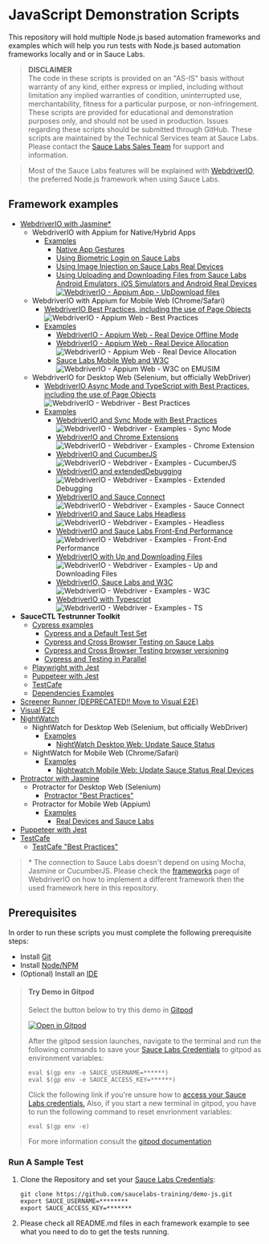 # JavaScript Demonstration Scripts

This repository will hold multiple Node.js based automation frameworks and examples which will help you run tests with
Node.js based automation frameworks locally and or in Sauce Labs.

> **DISCLAIMER**\
> The code in these scripts is provided on an "AS-IS" basis without warranty of any kind, either express or implied,
> including without limitation any implied warranties of condition, uninterrupted use, merchantability, fitness for a
> particular purpose, or non-infringement.
> These scripts are provided for educational and demonstration purposes only, and should not be used in production.
> Issues regarding these scripts should be submitted through GitHub. These scripts are maintained by the Technical 
> Services team at Sauce Labs.\
> Please contact the [Sauce Labs Sales Team](https://saucelabs.com/contact) for support and information.

> Most of the Sauce Labs features will be explained with [WebdriverIO](https://webdriver.io/), the preferred Node.js 
framework when using Sauce Labs.

## Framework examples
- [WebdriverIO with Jasmine*](webdriverio)
    - WebdriverIO with Appium for Native/Hybrid Apps
        - [Examples](webdriverio/appium-app/examples)
            - [Native App Gestures](webdriverio/appium-app/examples/gestures)
            - [Using Biometric Login on Sauce Labs](webdriverio/appium-app/examples/biometric-login)
            - [Using Image Injection on Sauce Labs Real Devices](webdriverio/appium-app/examples/image-injection)
            - [Using Uploading and Downloading Files from Sauce Labs Android Emulators, iOS Simulators and Android Real Devices](webdriverio/appium-app/examples/up-download-file)\
              [![WebdriverIO - Appium App - UpDownload files](https://github.com/saucelabs-training/demo-js/actions/workflows/wdio.appium.app.up.download.files.yml/badge.svg)](https://github.com/saucelabs-training/demo-js/actions/workflows/wdio.appium.app.up.download.files.yml)  
    - WebdriverIO with Appium for Mobile Web (Chrome/Safari)
        - [WebdriverIO Best Practices, including the use of Page Objects](webdriverio/appium-web/best-practices)\
          ![WebdriverIO - Appium Web - Best Practices](https://github.com/saucelabs-training/demo-js/workflows/WebdriverIO%20-%20Appium%20Web%20-%20Best%20Practices/badge.svg)
        - [Examples](webdriverio/appium-web/examples)
            - [WebdriverIO - Appium Web - Real Device Offline Mode](webdriverio/appium-web/examples/offline-testing)
            - [WebdriverIO - Appium Web - Real Device Allocation](webdriverio/appium-web/examples/device-allocation)\
              ![WebdriverIO - Appium Web - Real Device Allocation](https://github.com/saucelabs-training/demo-js/workflows/WebdriverIO%20-%20Appium%20Web%20-%20Real%20Device%20Allocation/badge.svg)
            - [Sauce Labs Mobile Web and W3C](webdriverio/appium-web/examples/w3c)\
              ![WebdriverIO - Appium Web - W3C on EMUSIM](https://github.com/saucelabs-training/demo-js/workflows/WebdriverIO%20-%20Appium%20Web%20-%20W3C%20on%20EMUSIM/badge.svg)
    - WebdriverIO for Desktop Web (Selenium, but officially WebDriver)
        - [WebdriverIO Async Mode and TypeScript with Best Practices, including the use of Page Objects](webdriverio/webdriver/best-practices)\
          ![WebdriverIO - Webdriver - Best Practices](https://github.com/saucelabs-training/demo-js/workflows/WebdriverIO%20-%20Webdriver%20-%20Async%20Best%20Practices/badge.svg)
        - [Examples](webdriverio/webdriver/examples)
            - [WebdriverIO and Sync Mode with Best Practices](webdriverio/webdriver/examples/sync-mode)\
              ![WebdriverIO - Webdriver - Examples - Sync Mode](https://github.com/saucelabs-training/demo-js/workflows/WebdriverIO%20-%20Webdriver%20-%20Examples%20-%20Sync%20Mode/badge.svg)
            - [WebdriverIO and Chrome Extensions](webdriverio/webdriver/examples/chrome-extension)\
              ![WebdriverIO - Webdriver - Examples - Chrome Extension](https://github.com/saucelabs-training/demo-js/workflows/WebdriverIO%20-%20Webdriver%20-%20Examples%20-%20Chrome%20Extensions/badge.svg)
            - [WebdriverIO and CucumberJS](webdriverio/webdriver/examples/cucumberjs)\
              ![WebdriverIO - Webdriver - Examples - CucumberJS](https://github.com/saucelabs-training/demo-js/workflows/WebdriverIO%20-%20Webdriver%20-%20Examples%20-%20CucumberJS/badge.svg)
            - [WebdriverIO and extendedDebugging](webdriverio/webdriver/examples/extended-debugging)\
              ![WebdriverIO - Webdriver - Examples - Extended Debugging](https://github.com/saucelabs-training/demo-js/workflows/WebdriverIO%20-%20Webdriver%20-%20Examples%20-%20Extended%20Debugging/badge.svg)
            - [WebdriverIO and Sauce Connect](webdriverio/webdriver/examples/sc)\
              ![WebdriverIO - Webdriver - Examples - Sauce Connect](https://github.com/saucelabs-training/demo-js/workflows/WebdriverIO%20-%20Webdriver%20-%20Examples%20-%20Sauce%20Connect/badge.svg)
            - [WebdriverIO and Sauce Labs Headless](webdriverio/webdriver/examples/headless)\
              ![WebdriverIO - Webdriver - Examples - Headless](https://github.com/saucelabs-training/demo-js/workflows/WebdriverIO%20-%20Webdriver%20-%20Examples%20-%20Headless/badge.svg)
            - [WebdriverIO and Sauce Labs Front-End Performance](webdriverio/webdriver/examples/performance)\
              ![WebdriverIO - Webdriver - Examples - Front-End Performance](https://github.com/saucelabs-training/demo-js/workflows/WebdriverIO%20-%20Webdriver%20-%20Examples%20-%20Front-End%20Performance/badge.svg)
            - [WebdriverIO with Up and Downloading Files](webdriverio/webdriver/examples/up-download)\
              ![WebdriverIO - Webdriver - Examples - Up and Downloading Files](https://github.com/saucelabs-training/demo-js/workflows/WebdriverIO%20-%20Webdriver%20-%20Examples%20-%20UpDownload/badge.svg)
            - [WebdriverIO, Sauce Labs and W3C](webdriverio/webdriver/examples/w3c)\
              ![WebdriverIO - Webdriver - Examples - W3C](https://github.com/saucelabs-training/demo-js/workflows/WebdriverIO%20-%20Webdriver%20-%20Examples%20-%20W3C/badge.svg)
            - [WebdriverIO with Typescript](webdriverio/webdriver/examples/typescript)\
              ![WebdriverIO - Webdriver - Examples - TS](https://github.com/saucelabs-training/demo-js/workflows/WebdriverIO%20-%20Webdriver%20-%20Examples%20-%20TS/badge.svg)
- **SauceCTL Testrunner Toolkit**
    - [Cypress examples](testrunner-toolkit/cypress)
        - [Cypress and a Default Test Set](testrunner-toolkit/cypress/README.md#example-1---minimal-configuration-for-all-tests)
        - [Cypress and Cross Browser Testing on Sauce Labs](testrunner-toolkit/cypress/README.md#example-3---cross-browser-tests)
        - [Cypress and Cross Browser Testing browser versioning](testrunner-toolkit/cypress/README.md#example-4---cross-versions-tests)
        - [Cypress and Testing in Parallel](testrunner-toolkit/cypress/README.md#example-2---parallel-tests)
    - [Playwright with Jest](testrunner-toolkit/playwright)
    - [Puppeteer with Jest](testrunner-toolkit/puppeteer)
    - [TestCafe](testrunner-toolkit/testcafe)
    - [Dependencies Examples](testrunner-toolkit/dependencies-example)
- [Screener Runner (DEPRECATED!! Move to Visual E2E)](screener-runner)
- [Visual E2E](visual-e2e)
- [NightWatch](nightwatch)
    - NightWatch for Desktop Web (Selenium, but officially WebDriver)
        - [Examples](nightwatch/webdriver/examples)
            - [NightWatch Desktop Web: Update Sauce Status](nightwatch/webdriver/examples/update-sauce)
    - NightWatch for Mobile Web (Chrome/Safari)
        - [Examples](nightwatch/appium-web/examples)
            - [Nightwatch Mobile Web: Update Sauce Status Real Devices](nightwatch/appium-web/examples/update-sauce-real-devices)
- [Protractor with Jasmine](protractor)
    - Protractor for Desktop Web (Selenium)
        - [Protractor "Best Practices"](protractor/selenium/best-practices)
    - Protractor for Mobile Web (Appium)
        - [Examples](webdriverio/webdriver/examples)
            - [Real Devices and Sauce Labs](protractor/appium-web/examples/real-devices)
- [Puppeteer with Jest](puppeteer)
- [TestCafe](testcafe)
    - [TestCafe "Best Practices"](testcafe/best-practices)

> \* The connection to Sauce Labs doesn't depend on using Mocha, Jasmine or CucumberJS. Please check the 
[frameworks](https://webdriver.io/docs/frameworks.html) page of WebdriverIO on how to implement a different framework then 
the used framework here in this repository.

## Prerequisites
In order to run these scripts you must complete the following prerequisite steps:

* Install [Git](prerequisites.md#install-git)
* Install [Node/NPM](prerequisites.md#install-and-nodejs-and-npm)
* (Optional) Install an [IDE](prerequisites.md#install-an-ide)

>   #### Try Demo in Gitpod
>   Select the button below to try this demo in [Gitpod](https://www.gitpod.io/)
>
>  [![Open in Gitpod](https://github.com/saucelabs-training/demo-js/blob/master/open-in-gitpod.png)](https://gitpod.io/#https://github.com/saucelabs-training/demo-js)
>
>   After the gitpod session launches, navigate to the terminal and run the following commands to save your [Sauce Labs Credentials](https://app.saucelabs.com/user-settings) to gitpod as environment variables:
>   ```
>   eval $(gp env -e SAUCE_USERNAME=******)
>   eval $(gp env -e SAUCE_ACCESS_KEY=******)
>   ```
>   Click the following link if you're unsure how to [access your Sauce Labs credentials.](https://wiki.saucelabs.com/display/DOCS/Best+Practice%3A+Use+Environment+Variables+for+Authentication+Credentials)
>   Also, if you start a new terminal in gitpod, you have to run the following command to reset envrionment variables:
>   ```
>   eval $(gp env -e)
>   ```
>  
>   For more information consult the [gitpod documentation](https://www.gitpod.io/docs/47_environment_variables/)

### Run A Sample Test
1. Clone the Repository and set your [Sauce Labs Credentials](https://app.saucelabs.com/user-settings):

    ```
    git clone https://github.com/saucelabs-training/demo-js.git
    export SAUCE_USERNAME=********
    export SAUCE_ACCESS_KEY=*******
    ```
   
2. Please check all README.md files in each framework example to see what you need to do to get the tests running.
